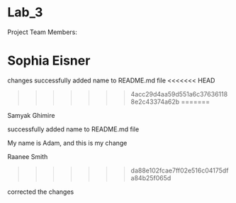 # Lab_3

Project Team Members:

Sophia Eisner
=======

changes
successfully added name to README.md file
<<<<<<< HEAD
>>>>>>> 4acc29d4aa59d551a6c376361188e2c43374a62b
=======

Samyak Ghimire

successfully added name to README.md file

My name is Adam, and this is my change

Raanee Smith
>>>>>>> da88e102fcae7ff02e516c04175dfa84b25f065d

corrected the changes

